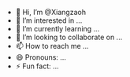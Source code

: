 - 👋 Hi, I’m @Xiangzaoh
- 👀 I’m interested in ...
- 🌱 I’m currently learning ...
- 💞️ I’m looking to collaborate on ...
- 📫 How to reach me ...
- 😄 Pronouns: ...
- ⚡ Fun fact: ...

<!---
Xiangzaoh/Xiangzaoh is a ✨ special ✨ repository because its `README.md` (this file) appears on your GitHub profile.
You can click the Preview link to take a look at your changes.
--->
